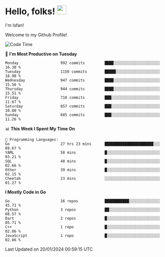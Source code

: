 # Hello, folks! <img src="https://raw.githubusercontent.com/MartinHeinz/MartinHeinz/master/wave.gif" width="30px" height="30px" />

I'm Isfan!

Welcome to my Github Profile!

<!--START_SECTION:waka-->
![Code Time](http://img.shields.io/badge/Code%20Time-3%2C295%20hrs%2030%20mins-blue)

📅 **I'm Most Productive on Tuesday** 

```text
Monday                   992 commits         ████░░░░░░░░░░░░░░░░░░░░░   16.30 % 
Tuesday                  1150 commits        █████░░░░░░░░░░░░░░░░░░░░   18.90 % 
Wednesday                947 commits         ████░░░░░░░░░░░░░░░░░░░░░   15.56 % 
Thursday                 944 commits         ████░░░░░░░░░░░░░░░░░░░░░   15.51 % 
Friday                   710 commits         ███░░░░░░░░░░░░░░░░░░░░░░   11.67 % 
Saturday                 657 commits         ███░░░░░░░░░░░░░░░░░░░░░░   10.80 % 
Sunday                   685 commits         ███░░░░░░░░░░░░░░░░░░░░░░   11.26 % 
```


📊 **This Week I Spent My Time On** 

```text
💬 Programming Languages: 
Go                       27 hrs 23 mins      ██████████████████████░░░   89.67 % 
YAML                     58 mins             █░░░░░░░░░░░░░░░░░░░░░░░░   03.21 % 
SQL                      48 mins             █░░░░░░░░░░░░░░░░░░░░░░░░   02.66 % 
Other                    39 mins             █░░░░░░░░░░░░░░░░░░░░░░░░   02.15 % 
Cheetah                  23 mins             ░░░░░░░░░░░░░░░░░░░░░░░░░   01.27 % 
```

**I Mostly Code in Go** 

```text
Go                       16 repos            ███████████░░░░░░░░░░░░░░   45.71 % 
Python                   3 repos             ██░░░░░░░░░░░░░░░░░░░░░░░   08.57 % 
Dart                     2 repos             █░░░░░░░░░░░░░░░░░░░░░░░░   05.71 % 
C++                      1 repo              █░░░░░░░░░░░░░░░░░░░░░░░░   02.86 % 
JavaScript               1 repo              █░░░░░░░░░░░░░░░░░░░░░░░░   02.86 % 
```




 Last Updated on 20/01/2024 00:59:15 UTC
<!--END_SECTION:waka-->

<!--
**isfanazha/isfanazha** is a ✨ _special_ ✨ repository because its `README.md` (this file) appears on your GitHub profile.

Here are some ideas to get you started:

- 🔭 I’m currently working on ...
- 🌱 I’m currently learning ...
- 👯 I’m looking to collaborate on ...
- 🤔 I’m looking for help with ...
- 💬 Ask me about ...
- 📫 How to reach me: ...
- 😄 Pronouns: ...
- ⚡ Fun fact: ...
-->

